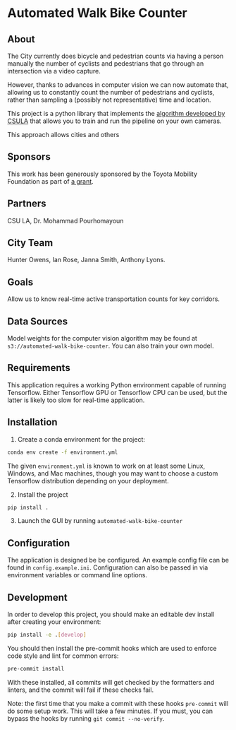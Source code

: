 # Automated Walk Bike Counter

## About

The City currently does bicycle and pedestrian counts via having a person manually the number of cyclists and pedestrians that go through an intersection via a video capture.

However, thanks to advances in computer vision we can now automate that,
allowing us to constantly count the number of pedestrians and cyclists,
rather than sampling a (possibly not representative) time and location.

This project is a python library that implements the [algorithm developed by CSULA](https://pdfs.semanticscholar.org/c1d9/8fca75c63fd5975fc2fcd3fe07ac02de4a5b.pdf) that allows you to train and run the pipeline on your own cameras.

This approach allows cities and others 

## Sponsors

This work has been generously sponsored by the Toyota Mobility Foundation as part of [a grant](https://ladot.lacity.org/sites/g/files/wph266/f/Press%20Release%20LADOT%20Awarded%20Mobility%20Grant%2C%20Will%20Conduct%20Department%27s%20First%20Count%20of%20Walkers%20and%20Bicyclists.pdf). 

## Partners

CSU LA, Dr. Mohammad Pourhomayoun

## City Team

Hunter Owens, Ian Rose, Janna Smith, Anthony Lyons. 

## Goals

Allow us to know real-time active transportation counts for key corridors.

## Data Sources

Model weights for the computer vision algorithm may be found at `s3://automated-walk-bike-counter`. You can also train your own model. 

## Requirements

This application requires a working Python environment capable of running Tensorflow.
Either Tensorflow GPU or Tensorflow CPU can be used, but the latter is likely too slow for real-time application.

## Installation

1. Create a conda environment for the project:
```bash
conda env create -f environment.yml
```
The given `environment.yml` is known to work on at least some Linux, Windows, and Mac machines,
though you may want to choose a custom Tensorflow distribution depending on your deployment.

2. Install the project
```bash
pip install .
```
3. Launch the GUI by running `automated-walk-bike-counter`

## Configuration

The application is designed be be configured.
An example config file can be found in `config.example.ini`.
Configuration can also be passed in via environment variables or command line options.

## Development

In order to develop this project, you should make an editable dev install after creating your environment:
```bash
pip install -e .[develop]
```

You should then install the pre-commit hooks which are used to enforce code style
and lint for common errors:
```bash
pre-commit install
```
With these installed, all commits will get checked by the formatters and linters,
and the commit will fail if these checks fail.

Note: the first time that you make a commit with these hooks `pre-commit` will do some setup work.
This will take a few minutes. If you must, you can bypass the hooks by running `git commit --no-verify`.
